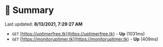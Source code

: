 # 📖 Summary
Last updated: **8/13/2021, 7:29:27 AM**

- `GET` [https://uptimerfree.tk](https://uptimerfree.tk) - **Up** (1031ms)
- `GET` [https://monitoruptimer.tk](https://monitoruptimer.tk) - **Up** (409ms)
